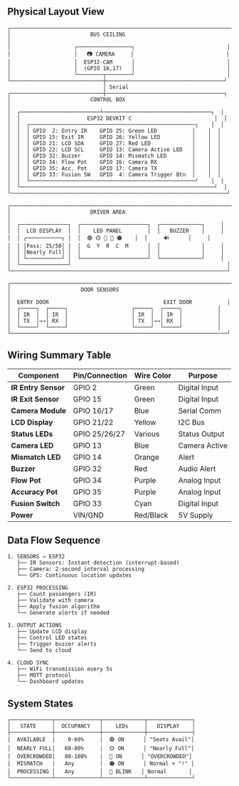 
## Physical Layout View

```
┌─────────────────────────────────────────────────────────────────────┐
│                         BUS CEILING                                 │
│                    ┌─────────────────┐                             │
│                    │   📷 CAMERA     │                             │
│                    │  ESP32-CAM      │                             │
│                    │  (GPIO 16,17)   │                             │
│                    └────────┬────────┘                             │
└─────────────────────────────┼─────────────────────────────────────┘
                              │ Serial
┌─────────────────────────────┼─────────────────────────────────────┐
│                         CONTROL BOX                                 │
│  ┌─────────────────────────┴──────────────────────────────────┐  │
│  │                     ESP32 DEVKIT C                          │  │
│  │  ┌────────────────────────────────────────────────────┐    │  │
│  │  │ GPIO  2: Entry IR    GPIO 25: Green LED           │    │  │
│  │  │ GPIO 15: Exit IR     GPIO 26: Yellow LED          │    │  │
│  │  │ GPIO 21: LCD SDA     GPIO 27: Red LED             │    │  │
│  │  │ GPIO 22: LCD SCL     GPIO 13: Camera Active LED   │    │  │
│  │  │ GPIO 32: Buzzer      GPIO 14: Mismatch LED        │    │  │
│  │  │ GPIO 34: Flow Pot    GPIO 16: Camera RX           │    │  │
│  │  │ GPIO 35: Acc. Pot    GPIO 17: Camera TX           │    │  │
│  │  │ GPIO 33: Fusion SW   GPIO  4: Camera Trigger Btn  │    │  │
│  │  └────────────────────────────────────────────────────┘    │  │
│  └─────────────────────────────────────────────────────────────┘  │
└────────────────────────────────────────────────────────────────────┘

┌─────────────────────────────────────────────────────────────────────┐
│                         DRIVER AREA                                 │
│  ┌───────────────┐  ┌─────────────────────┐  ┌─────────────┐     │
│  │  LCD DISPLAY  │  │    LED PANEL        │  │   BUZZER    │     │
│  │ ┌───────────┐ │  │  🟢 🟡 🔴 🔵 🟠    │  │     🔊      │     │
│  │ │Pass: 25/50│ │  │  G  Y  R  C  M      │  │             │     │
│  │ │Nearly Full│ │  │                     │  │             │     │
│  │ └───────────┘ │  └─────────────────────┘  └─────────────┘     │
│  └───────────────┘                                                 │
└────────────────────────────────────────────────────────────────────┘

┌─────────────────────────────────────────────────────────────────────┐
│                      DOOR SENSORS                                   │
│  ENTRY DOOR                                    EXIT DOOR           │
│  ┌─────┐  ┌─────┐                    ┌─────┐  ┌─────┐           │
│  │ IR  │  │ IR  │                    │ IR  │  │ IR  │           │
│  │ TX  │→→│ RX  │                    │ TX  │→→│ RX  │           │
│  └─────┘  └─────┘                    └─────┘  └─────┘           │
└────────────────────────────────────────────────────────────────────┘
```

## Wiring Summary Table

|Component|Pin/Connection|Wire Color|Purpose|
|---|---|---|---|
|**IR Entry Sensor**|GPIO 2|Green|Digital Input|
|**IR Exit Sensor**|GPIO 15|Green|Digital Input|
|**Camera Module**|GPIO 16/17|Blue|Serial Comm|
|**LCD Display**|GPIO 21/22|Yellow|I2C Bus|
|**Status LEDs**|GPIO 25/26/27|Various|Status Output|
|**Camera LED**|GPIO 13|Blue|Camera Active|
|**Mismatch LED**|GPIO 14|Orange|Alert|
|**Buzzer**|GPIO 32|Red|Audio Alert|
|**Flow Pot**|GPIO 34|Purple|Analog Input|
|**Accuracy Pot**|GPIO 35|Purple|Analog Input|
|**Fusion Switch**|GPIO 33|Cyan|Digital Input|
|**Power**|VIN/GND|Red/Black|5V Supply|

## Data Flow Sequence

```
1. SENSORS → ESP32
   ├── IR Sensors: Instant detection (interrupt-based)
   ├── Camera: 2-second interval processing
   └── GPS: Continuous location updates

2. ESP32 PROCESSING
   ├── Count passengers (IR)
   ├── Validate with camera
   ├── Apply fusion algorithm
   └── Generate alerts if needed

3. OUTPUT ACTIONS
   ├── Update LCD display
   ├── Control LED states
   ├── Trigger buzzer alerts
   └── Send to cloud

4. CLOUD SYNC
   ├── WiFi transmission every 5s
   ├── MQTT protocol
   └── Dashboard updates
```

## System States

```
┌─────────────┬──────────────┬─────────────┬──────────────┐
│   STATE     │  OCCUPANCY   │    LEDs     │   DISPLAY    │
├─────────────┼──────────────┼─────────────┼──────────────┤
│  AVAILABLE  │    0-60%     │  🟢 ON      │ "Seats Avail"│
│  NEARLY FULL│   60-80%     │  🟡 ON      │ "Nearly Full"│
│  OVERCROWDED│   80-100%    │  🔴 ON      │ "OVERCROWDED"│
│  MISMATCH   │   Any        │  🟠 ON      │ Normal + "!" │
│  PROCESSING │   Any        │  🔵 BLINK   │ Normal       │
└─────────────┴──────────────┴─────────────┴──────────────┘
```
